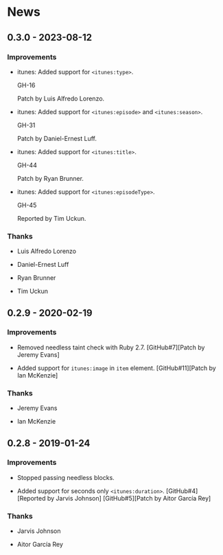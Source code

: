 # News

## 0.3.0 - 2023-08-12

### Improvements

  * itunes: Added support for `<itunes:type>`.

    GH-16

    Patch by Luis Alfredo Lorenzo.

  * itunes: Added support for `<itunes:episode>` and `<itunes:season>`.

    GH-31

    Patch by Daniel-Ernest Luff.

  * itunes: Added support for `<itunes:title>`.

    GH-44

    Patch by Ryan Brunner.

  * itunes: Added support for `<itunes:episodeType>`.

    GH-45

    Reported by Tim Uckun.

### Thanks

  * Luis Alfredo Lorenzo

  * Daniel-Ernest Luff

  * Ryan Brunner

  * Tim Uckun

## 0.2.9 - 2020-02-19

### Improvements

  * Removed needless taint check with Ruby 2.7.
    [GitHub#7][Patch by Jeremy Evans]

  * Added support for `itunes:image` in `item` element.
    [GitHub#11][Patch by Ian McKenzie]

### Thanks

  * Jeremy Evans

  * Ian McKenzie

## 0.2.8 - 2019-01-24

### Improvements

  * Stopped passing needless blocks.

  * Added support for seconds only `<itunes:duration>`.
    [GitHub#4][Reported by Jarvis Johnson]
    [GitHub#5][Patch by Aitor García Rey]

### Thanks

  * Jarvis Johnson

  * Aitor García Rey
